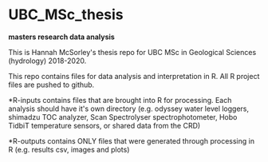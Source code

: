 # UBC_MSc_thesis
__masters research data analysis__

This is Hannah McSorley's thesis repo for UBC MSc in Geological Sciences (hydrology) 2018-2020.

This repo contains files for data analysis and interpretation in R.
All R project files are pushed to github. 

*R-inputs contains files that are brought into R for processing. Each analysis should have it's own directory (e.g. odyssey water level loggers, shimadzu TOC analyzer, Scan Spectrolyser spectrophotometer, Hobo TidbiT temperature sensors, or shared data from the CRD)

*R-outputs contains ONLY files that were generated through processing in R (e.g. results csv, images and plots)